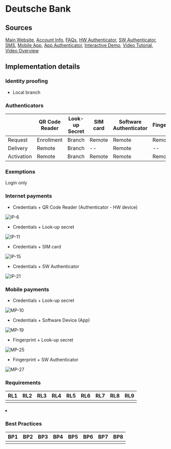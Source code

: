 
# Deutsche Bank

## Sources
[Main Website](https://www.deutsche-bank.de/pk.html),	[Account Info](https://www.deutsche-bank.de/pfb/content/pk-digital-banking-uebersicht.html),	[FAQs](https://www.deutsche-bank.de/pk/digital-banking/weitere-themen/faq-s.html),	[HW Authenticator](https://www.deutsche-bank.de/pfb/data/docs/pk-digital-banking-photo-tan-bedienungsanleitung-lesegeraet.pdf),	[SW Authenticator](https://www.deutsche-bank.de/pk/digital-banking/sicherheit/phototan.html),	[SMS](https://www.deutsche-bank.de/pfb/content/pk-digital-banking-mobile-tan.html), [Mobile App](https://play.google.com/store/apps/details?id=com.db.pwcc.dbmobile),	[App Authenticator](https://play.google.com/store/apps/details?id=com.db.pbc.phototan.db),	[Interactive Demo](https://secure.deutsche-bank.de/pbc/trxmdemokonto/loginpin/goto.do),	[Video Tutorial](https://www.youtube.com/watch?v=UxXXrSWCRsc),	 [Video Overview](https://www.youtube.com/watch?v=iUlRmDM4opQ) 

## Implementation details

### Identity proofing

- Local branch


### Authenticators


| 		| QR Code Reader | Look-up Secret | SIM card | Software Authenticator | Fingerprint |
| --- | --- | --- | --- | --- | --- |  
| Request 	| Enrollment | Branch | Remote | Remote | Remote |
| Delivery	| Remote | Branch | -- | Remote | -- |
| Activation	| Remote | Branch | Remote| Remote | Remote |


### Exemptions
Login only

### Internet payments

- Credentials + QR Code Reader (Authenticator - HW device)

![IP-6](../../sequence-diagrams/ip/IP-6.png)

- Credentials + Look-up secret

![IP-11](../../sequence-diagrams/ip/IP-11.png)

- Credentials + SIM card

![IP-15](../../sequence-diagrams/ip/IP-15.png)

- Credentials + SW Authenticator

![IP-21](../../sequence-diagrams/ip/IP-21.png)

### Mobile payments

- Credentials + Look-up secret

![MP-10](../../sequence-diagrams/mp/MP-10.png)

- Credentials + Software Device (App)

![MP-19](../../sequence-diagrams/mp/MP-19.png)

- Fingerprint + Look-up secret

![MP-25](../../sequence-diagrams/mp/MP-25.png)

- Fingerprint + SW Authenticator 

![MP-27](../../sequence-diagrams/mp/MP-27.png)

### Requirements 

|  RL1 | RL2 | RL3 | RL4 | RL5 | RL6 | RL7 | RL8 | RL9 |
|---|---|---|---|---|---|---|---|---|
| <i class="fa fa-star"> </i> | <i class="fa fa-star"></i> | <i class="fa fa-star"></i> | <i class="fa fa-star-half-alt"></i> | <i class="fa fa-star-half-alt"></i> | <i class="fa fa-star-half-alt"></i> | <i class="fa fa-star"></i> | <i class="fa fa-star-half-alt"></i> | <i class="fa fa-star-half-alt"></i> |
<li><i class='fa fa-home'></i></li>

### Best Practices

| BP1 | BP2 | BP3 | BP4 | BP5 | BP6 | BP7 | BP8 |
|---|---|---|---|---|---|---|---|
| <i class="fa-star-o"></i> | <i class="fa fa-star-half-alt"></i> | <i class="fa fa-star"></i> | <i class="fa fa-star-half-alt"></i> |<i class="fa fa-star"></i> | <i class="fa fa-star-half-alt"></i> |<i class="fa fa-star-half-alt"></i> | <i class="fa fa-star"></i> |






